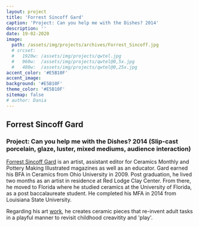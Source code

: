 ```yaml
---
layout: project
title: 'Forrest Sincoff Gard'
caption: 'Project: Can you help me with the Dishes? 2014'
description: ''
date: 19-02-2020
image: 
  path: /assets/img/projects/archives/Forrest_Sincoff.jpg
  # srcset: 
  #   1920w: /assets/img/projects/qwtel.jpg
  #   960w:  /assets/img/projects/qwtel@0,5x.jpg
  #   480w:  /assets/img/projects/qwtel@0,25x.jpg
accent_color: '#E5B10F'
accent_image:
background: '#E5B10F'
theme_color: '#E5B10F'
sitemap: false
# author: Dania
---
```

## Forrest Sincoff Gard

### Project: Can you help me with the Dishes? 2014 (Slip-cast porcelain, glaze, luster, mixed mediums, audience interaction)

[Forrest Sincoff Gard](https://forrestgard.weebly.com/see.html) is an artist, assistant editor for Ceramics Monthly and Pottery Making Illustrated magazines as well as an educator. Gard earned his BFA in Ceramics from Ohio University in 2009. Post graduation,  he lived two months as an artist in residence at Red Lodge Clay Center. From there, he moved to Florida where he studied ceramics at the University of Florida, as a post baccalaureate student. He completed his MFA in 2014 from Louisiana State University.

Regarding his art [work](https://sociallyengagedcraftcollective.org/portfolio/forrest-sincoff-gard/), he creates ceramic pieces that re-invent adult tasks in a playful manner to revisit childhood creavitity and 'play'.
